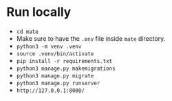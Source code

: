 # Run locally
- `cd mate`
- Make sure to have the `.env` file inside `mate` directory.
- `python3 -m venv .venv`
- `source .venv/bin/activate`
- `pip install -r requirements.txt`
- `python3 manage.py makemigrations`
- `python3 manage.py migrate`
- `python3 manage.py runserver`
- `http://127.0.0.1:8000/`